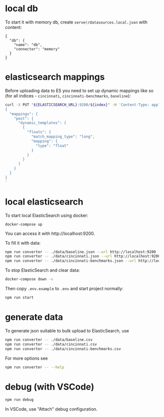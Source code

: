 # local db

To start it with memory db, create `server/datasources.local.json` with content:

```
{
  "db": {
    "name": "db",
    "connector": "memory"
  }
}
```

# elasticsearch mappings

Before uploading data to ES you need to set up dynamic mappings like so (for all indices - `cincinnati`, `cincinnati-benchmarks`, `baseline`):

```sh
curl -X PUT "${ELASTICSEARCH_URL}:9200/${index}" -H 'Content-Type: application/json' -d'
{
  "mappings": {
    "post": {
      "dynamic_templates": [
        {
          "floats": {
            "match_mapping_type": "long",
            "mapping": {
              "type": "float"
            }
          }
        }
      ]
    }
  }
}
'
```

# local elasticsearch

To start local ElasticSearch using docker:

```
docker-compose up
```

You can access it with http://localhost:9200.

To fill it with data:

```sh
npm run converter -- ./data/baseline.json --url http://localhost:9200
npm run converter -- ./data/cincinnati.json --url http://localhost:9200
npm run converter -- ./data/cincinnati-benchmarks.json --url http://localhost:9200
```

To stop ElasticSearch and clear data:

```sh
docker-compose down -v
```

Then copy `.env.example` to `.env` and start project normally:

```sh
npm run start
```

# generate data

To generate json suitable to bulk upload to ElasticSearch, use

```sh
npm run converter -- ./data/baseline.csv
npm run converter -- ./data/cincinnati.csv
npm run converter -- ./data/cincinnati-benchmarks.csv
```

For more options see

```sh
npm run converter -- --help
```

# debug (with VSCode)

```sh
npm run debug
```

In VSCode, use "Attach" debug configuration.
